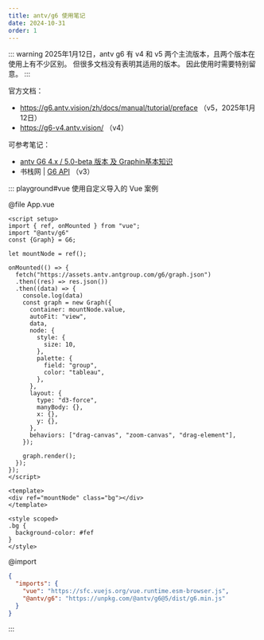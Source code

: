 ```yaml
---
title: antv/g6 使用笔记
date: 2024-10-31
order: 1
---
```


::: warning
2025年1月12日，antv g6 有 v4 和 v5 两个主流版本，且两个版本在使用上有不少区别。
但很多文档没有表明其适用的版本。
因此使用时需要特别留意。
:::

官方文档：

- <https://g6.antv.vision/zh/docs/manual/tutorial/preface> （v5，2025年1月12日）
- <https://g6-v4.antv.vision/> （v4）

可参考笔记：

- [antv G6 4.x / 5.0-beta 版本 及 Graphin基本知识](https://juejin.cn/post/7315720126988238863)
- 书栈网 | [G6 API](https://www.bookstack.cn/read/antv-g6-api/42231065d3c7b97a.md) （v3） 

::: playground#vue 使用自定义导入的 Vue 案例

@file App.vue

```vue
<script setup>
import { ref, onMounted } from "vue";
import "@antv/g6"
const {Graph} = G6;

let mountNode = ref();

onMounted(() => {
  fetch("https://assets.antv.antgroup.com/g6/graph.json")
  .then((res) => res.json())
  .then((data) => {
    console.log(data)
    const graph = new Graph({
      container: mountNode.value,
      autoFit: "view",
      data,
      node: {
        style: {
          size: 10,
        },
        palette: {
          field: "group",
          color: "tableau",
        },
      },
      layout: {
        type: "d3-force",
        manyBody: {},
        x: {},
        y: {},
      },
      behaviors: ["drag-canvas", "zoom-canvas", "drag-element"],
    });

    graph.render();
  });
});
</script>

<template>
<div ref="mountNode" class="bg"></div>
</template>

<style scoped>
.bg {
  background-color: #fef
}
</style>
```

@import

```json
{
  "imports": {
    "vue": "https://sfc.vuejs.org/vue.runtime.esm-browser.js",
    "@antv/g6": "https://unpkg.com/@antv/g6@5/dist/g6.min.js"
  }
}
```

:::

